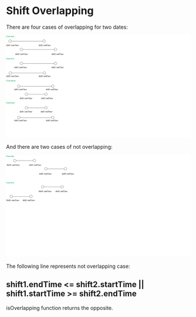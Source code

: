 # Shift Overlapping
There are four cases of overlapping for two dates:

<img src="overlapping.png" />

And there are two cases of not overlapping:

<img src="no-overlapping.png" />

The following line represents not overlapping case:

## shift1.endTime <= shift2.startTime || shift1.startTime >= shift2.endTime

isOverlapping function returns the opposite.

